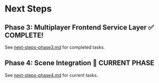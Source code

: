 # Next Steps

## Phase 3: Multiplayer Frontend Service Layer ✅ COMPLETE!

See [next-steps-phase3.md](./next-steps-phase3.md) for completed tasks.

## Phase 4: Scene Integration 🚀 CURRENT PHASE

See [next-steps-phase4.md](./next-steps-phase4.md) for current tasks. 